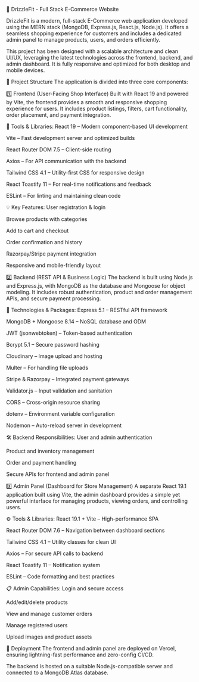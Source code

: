 🛒 DrizzleFit - Full Stack E-Commerce Website

DrizzleFit is a modern, full-stack E-Commerce web application developed using the MERN stack (MongoDB, Express.js, React.js, Node.js). It offers a seamless shopping experience for customers and includes a dedicated admin panel to manage products, users, and orders efficiently.

This project has been designed with a scalable architecture and clean UI/UX, leveraging the latest technologies across the frontend, backend, and admin dashboard. It is fully responsive and optimized for both desktop and mobile devices.

🧩 Project Structure
The application is divided into three core components:

1️⃣ Frontend (User-Facing Shop Interface)
Built with React 19 and powered by Vite, the frontend provides a smooth and responsive shopping experience for users. It includes product listings, filters, cart functionality, order placement, and payment integration.

🔨 Tools & Libraries:
React 19 – Modern component-based UI development

Vite – Fast development server and optimized builds

React Router DOM 7.5 – Client-side routing

Axios – For API communication with the backend

Tailwind CSS 4.1 – Utility-first CSS for responsive design

React Toastify 11 – For real-time notifications and feedback

ESLint – For linting and maintaining clean code

💡 Key Features:
User registration & login

Browse products with categories

Add to cart and checkout

Order confirmation and history

Razorpay/Stripe payment integration

Responsive and mobile-friendly layout

2️⃣ Backend (REST API & Business Logic)
The backend is built using Node.js and Express.js, with MongoDB as the database and Mongoose for object modeling. It includes robust authentication, product and order management APIs, and secure payment processing.

🧰 Technologies & Packages:
Express 5.1 – RESTful API framework

MongoDB + Mongoose 8.14 – NoSQL database and ODM

JWT (jsonwebtoken) – Token-based authentication

Bcrypt 5.1 – Secure password hashing

Cloudinary – Image upload and hosting

Multer – For handling file uploads

Stripe & Razorpay – Integrated payment gateways

Validator.js – Input validation and sanitation

CORS – Cross-origin resource sharing

dotenv – Environment variable configuration

Nodemon – Auto-reload server in development

🛠️ Backend Responsibilities:
User and admin authentication

Product and inventory management

Order and payment handling

Secure APIs for frontend and admin panel

3️⃣ Admin Panel (Dashboard for Store Management)
A separate React 19.1 application built using Vite, the admin dashboard provides a simple yet powerful interface for managing products, viewing orders, and controlling users.

⚙️ Tools & Libraries:
React 19.1 + Vite – High-performance SPA

React Router DOM 7.6 – Navigation between dashboard sections

Tailwind CSS 4.1 – Utility classes for clean UI

Axios – For secure API calls to backend

React Toastify 11 – Notification system

ESLint – Code formatting and best practices

📋 Admin Capabilities:
Login and secure access

Add/edit/delete products

View and manage customer orders

Manage registered users

Upload images and product assets

🚀 Deployment
The frontend and admin panel are deployed on Vercel, ensuring lightning-fast performance and zero-config CI/CD.

The backend is hosted on a suitable Node.js-compatible server and connected to a MongoDB Atlas database.

